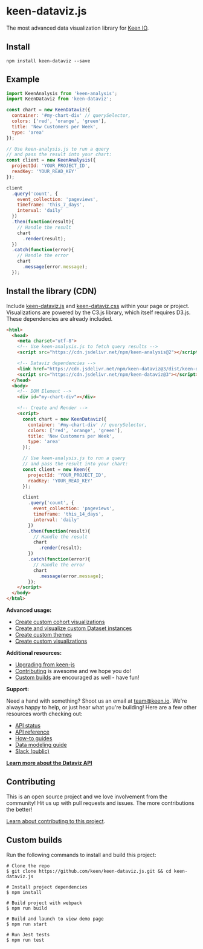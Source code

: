 # keen-dataviz.js

The most advanced data visualization library for [Keen IO](https://keen.io).


## Install

```ssh
npm install keen-dataviz --save
```

## Example

```javascript
import KeenAnalysis from 'keen-analysis';
import KeenDataviz from 'keen-dataviz';

const chart = new KeenDataviz({
  container: '#my-chart-div' // querySelector,
  colors: ['red', 'orange', 'green'],
  title: 'New Customers per Week',
  type: 'area'
});

// Use keen-analysis.js to run a query
// and pass the result into your chart:
const client = new KeenAnalysis({
  projectId: 'YOUR_PROJECT_ID',
  readKey: 'YOUR_READ_KEY'
});

client
  .query('count', {
    event_collection: 'pageviews',
    timeframe: 'this_7_days',
    interval: 'daily'
  })
  .then(function(result){
    // Handle the result
    chart
      .render(result);
  })
  .catch(function(error){
    // Handle the error
    chart
      .message(error.message);
  });
```

## Install the library (CDN)

Include [keen-dataviz.js](dist/keen-dataviz.js) and [keen-dataviz.css](dist/keen-dataviz.css) within your page or project. Visualizations are powered by the C3.js library, which itself requires D3.js. These dependencies are already included.

```html
<html>
  <head>
    <meta charset="utf-8">
    <!-- Use keen-analysis.js to fetch query results -->
    <script src="https://cdn.jsdelivr.net/npm/keen-analysis@2"></script>

    <!-- Dataviz dependencies -->
    <link href="https://cdn.jsdelivr.net/npm/keen-dataviz@3/dist/keen-dataviz.min.css" rel="stylesheet" />
    <script src="https://cdn.jsdelivr.net/npm/keen-dataviz@3"></script>
  </head>
  <body>
    <!-- DOM Element -->
    <div id="my-chart-div"></div>

    <!-- Create and Render -->
    <script>
      const chart = new KeenDataviz({
        container: '#my-chart-div' // querySelector,
        colors: ['red', 'orange', 'green'],
        title: 'New Customers per Week',
        type: 'area'
      });

      // Use keen-analysis.js to run a query
      // and pass the result into your chart:
      const client = new Keen({
        projectId: 'YOUR_PROJECT_ID',
        readKey: 'YOUR_READ_KEY'
      });

      client
        .query('count', {
          event_collection: 'pageviews',
          timeframe: 'this_14_days',
          interval: 'daily'
        })
        .then(function(result){
          // Handle the result
          chart
            .render(result);
        })
        .catch(function(error){
          // Handle the error
          chart
            .message(error.message);
        });
    </script>
  </body>
</html>
```

**Advanced usage:**

* [Create custom cohort visualizations](https://github.com/keen/cohorts)
* [Create and visualize custom Dataset instances](./docs/dataset/parsers.md#data-parsers)
* [Create custom themes](./docs/themes.md#custom-themes)
* [Create custom visualizations](./docs/types-and-libraries.md#custom-types-and-libraries)

<a name="additional-resources"></a>
**Additional resources:**

* [Upgrading from keen-js](./docs/upgrading-from-keen-js.md)
* [Contributing](#contributing) is awesome and we hope you do!
* [Custom builds](#custom-builds) are encouraged as well - have fun!

<a name="support"></a>
**Support:**

Need a hand with something? Shoot us an email at [team@keen.io](mailto:team@keen.io). We're always happy to help, or just hear what you're building! Here are a few other resources worth checking out:

* [API status](http://status.keen.io/)
* [API reference](https://keen.io/docs/api)
* [How-to guides](https://keen.io/guides)
* [Data modeling guide](https://keen.io/guides/data-modeling-guide/)
* [Slack (public)](http://slack.keen.io/)

**[Learn more about the Dataviz API](./docs/)**


## Contributing

This is an open source project and we love involvement from the community! Hit us up with pull requests and issues. The more contributions the better!

[Learn about contributing to this project](./CONTRIBUTING.md).


## Custom builds

Run the following commands to install and build this project:

```ssh
# Clone the repo
$ git clone https://github.com/keen/keen-dataviz.js.git && cd keen-dataviz.js

# Install project dependencies
$ npm install

# Build project with webpack
$ npm run build

# Build and launch to view demo page
$ npm run start

# Run Jest tests
$ npm run test
```
